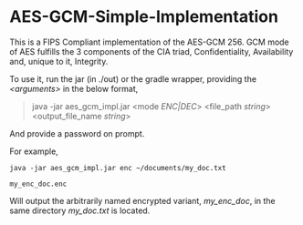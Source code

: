 # AES-GCM-Simple-Implementation

This is a FIPS Compliant implementation of the AES-GCM 256.
GCM mode of AES fulfills the 3 components of the CIA triad, Confidentiality, Availability and, unique to it, Integrity.

To use it, run the jar (in ./out) or the gradle wrapper, providing the *\<arguments\>* in the below format,

> java -jar aes_gcm_impl.jar <mode *ENC|DEC*> <file_path *string*> <output_file_name *string*>

And provide a password on prompt.

For example, 

    java -jar aes_gcm_impl.jar enc ~/documents/my_doc.txt
    
    my_enc_doc.enc

Will output the arbitrarily named encrypted variant, *my_enc_doc*, in the same directory *my_doc.txt* is located.
